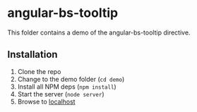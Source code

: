 angular-bs-tooltip
==================
This folder contains a demo of the angular-bs-tooltip directive.


Installation
------------
1. Clone the repo
2. Change to the demo folder (`cd demo`)
3. Install all NPM deps (`npm install`)
4. Start the server (`node server`)
5. Browse to [localhost](http://localhost:8080)
